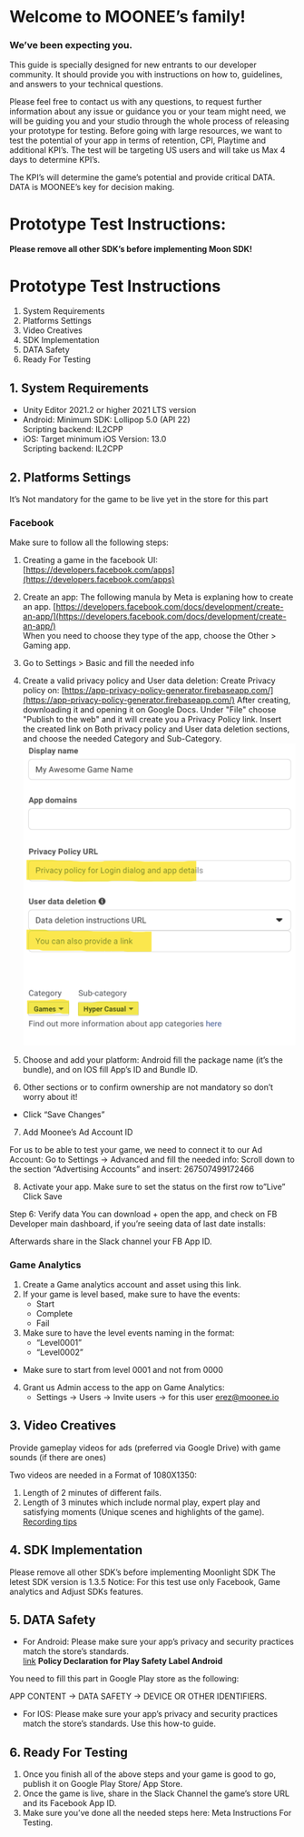 # Welcome to MOONEE’s family!
### We’ve been expecting you.


This guide is specially designed for new entrants to our developer community. It should provide you with instructions on how to, guidelines, and answers to your technical questions. 


Please feel free to contact us with any questions, to request further information about any issue or guidance you or your team might need, we will be guiding you and your studio through the whole process of releasing your prototype for testing. Before going with large resources, we want to test the potential of your app in terms of retention, CPI, Playtime and additional KPI’s. The test will be targeting US users and will take us Max 4 days to determine KPI’s.

The KPI’s will determine the game’s potential and provide critical DATA. 
DATA is MOONEE’s key for decision making. 

# Prototype Test Instructions:   
**Please remove all other SDK’s before implementing Moon SDK!**
#

# Prototype Test Instructions
1. System Requirements
2. Platforms Settings
3. Video Creatives
4. SDK Implementation
5. DATA Safety
6. Ready For Testing

## 1. System Requirements
- Unity Editor 2021.2 or higher 2021 LTS version
- Android:
  Minimum SDK: Lollipop 5.0 (API 22)  
  Scripting backend: IL2CPP
- iOS: 
  Target minimum iOS Version: 13.0   
  Scripting backend: IL2CPP
  
## 2. Platforms Settings
It’s Not mandatory for the game to be live yet in the store for this part  
### Facebook
Make sure to follow all the following steps:  

1. Creating a game in the facebook UI:    
[https://developers.facebook.com/apps](https://developers.facebook.com/apps)  

2. Create an app:
   The following manula by Meta is explaning how to create an app.
   [https://developers.facebook.com/docs/development/create-an-app/](https://developers.facebook.com/docs/development/create-an-app/)  
   When you need to choose they type of the app, choose the Other > Gaming app. 

3. Go to Settings > Basic and fill the needed info

4. Create a valid privacy policy and User data deletion:
   Create Privacy policy on: [https://app-privacy-policy-generator.firebaseapp.com/](https://app-privacy-policy-generator.firebaseapp.com/)
   After creating, downloading it and opening it on Google Docs. 
   Under "File" choose "Publish to the web" and it will create you a Privacy Policy link.
   Insert the created link on Both privacy policy and User data deletion sections, and choose the needed Category and Sub-Category.
   ![Basic](images/facebookBasic.png)
5. Choose and add your platform: 
   Android fill the package name (it’s the bundle), and on IOS fill App’s ID and Bundle ID.
6. Other sections or to confirm ownership are not mandatory so don’t worry about it!
* Click “Save Changes”

7. Add Moonee’s Ad Account ID

For us to be able to test your game, we need to connect it to our Ad Account:
Go to Settings -> Advanced and fill the needed info:
Scroll down to the section “Advertising Accounts” and insert:
267507499172466

8. Activate your app. 
Make sure to set the status on the first row to”Live”
Click Save

Step 6: Verify data
You can download + open the app, and check on FB Developer main dashboard, if you’re seeing data of last date installs:



Afterwards share in the Slack channel your FB App ID.

### Game Analytics 
1. Create a Game analytics account and asset using this link.
2. If your game is level based, make sure to have the events:
    - Start
    - Complete
    - Fail
3. Make sure to have the level events naming in the format:
    - “Level0001”
    - “Level0002”
- Make sure to start from level 0001 and not from 0000
4. Grant us Admin access to the app on Game Analytics: 
    - Settings -> Users -> Invite users -> for this user erez@moonee.io

## 3. Video Creatives
Provide gameplay videos for ads (preferred via Google Drive) with game sounds (if there are ones)

Two videos are needed in a Format of 1080X1350:
1. Length of 2 minutes of different fails.
2. Length of 3 minutes which include normal play, expert play and satisfying moments (Unique scenes and highlights of the game).
[Recording tips](https://docs.google.com/document/d/1TSD_arNmRhkE10pNvNlMuq6hC8kP0ORHvDvll83p9HU/edit)

## 4. SDK Implementation
Please remove all other SDK’s before implementing Moonlight SDK
The letest SDK version is 1.3.5
Notice: For this test use only Facebook, Game analytics and Adjust SDKs features.

## 5. DATA Safety

- For Android: 
Please make sure your app’s privacy and security practices match the store’s standards.   
[link](https://docs.google.com/document/d/1xN6lX-wWwJfFPhiAr2oifMPD_mAtMWC39qZdFRv2uFY/edit)
**Policy Declaration for Play Safety Label Android**

You need to fill this part in Google Play store as the following: 

APP CONTENT -> DATA SAFETY -> DEVICE OR OTHER IDENTIFIERS.

- For IOS:
Please make sure your app’s privacy and security practices match the store’s standards. 
Use this how-to guide.

## 6. Ready For Testing

1. Once you finish all of the above steps and your game is good to go, publish it on Google Play Store/ App Store.
2. Once the game is live, share in the Slack Channel the game’s store URL and its Facebook App ID.
3. Make sure you’ve done all the needed steps here:
Meta Instructions For Testing.

